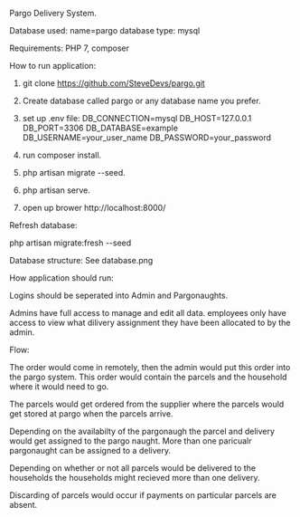 Pargo Delivery System.

Database used:  name=pargo
                database type: mysql

Requirements:
PHP 7,
composer

How to run application:

1. git clone https://github.com/SteveDevs/pargo.git
2. Create database called pargo or any database name you prefer.
3. set up .env file: 
    DB_CONNECTION=mysql
    DB_HOST=127.0.0.1
    DB_PORT=3306
    DB_DATABASE=example
    DB_USERNAME=your_user_name
    DB_PASSWORD=your_password

4. run composer install.
5. php artisan migrate --seed.
6. php artisan serve.
7. open up brower http://localhost:8000/

Refresh database:

php artisan migrate:fresh --seed

Database structure: See database.png

How application should run:

Logins should be seperated into Admin and Pargonaughts.

Admins have full access to manage and edit all data.
employees only have access to view what dilivery assignment they have been allocated to by the admin.

Flow:

The order would come in remotely, then the admin would put this order into the pargo system.
This order would contain the parcels and the household where it would need to go.

The parcels would get ordered from the supplier where the parcels would get stored at pargo when the parcels arrive.

Depending on the availabilty of the pargonaugh the parcel and delivery would get assigned to the pargo naught. More than one paricualr pargonaught can be assigned to a delivery.

Depending on whether or not all parcels would be delivered to the households the households might recieved more than one delivery.

Discarding of parcels would occur if payments on particular parcels are absent.

